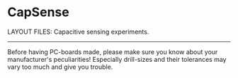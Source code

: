
CapSense
========

LAYOUT FILES: Capacitive sensing experiments.


---

Before having PC-boards made, please make sure you know about your manufacturer's peculiarities!
Especially drill-sizes and their tolerances may vary too much and give you trouble.

